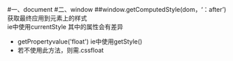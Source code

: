 
#一、document
#二、window
##window.getComputedStyle(dom，‘：after’)
获取最终应用到元素上的样式<br>
ie中使用currentStyle  其中的属性会有差异
* getPropertyvalue('float') ie中使用getStyle()
* 若不使用此方法，则需.cssfloat